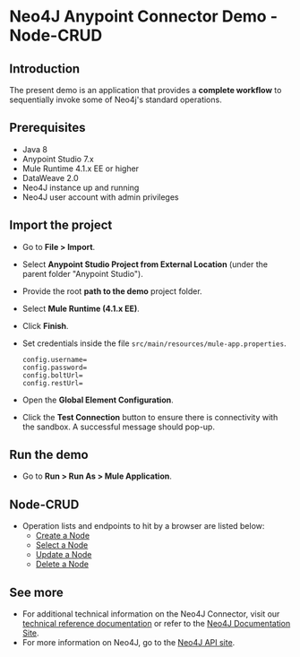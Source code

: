 Neo4J Anypoint Connector Demo - Node-CRUD
=================================================================

## Introduction

The present demo is an application that provides a **complete workflow** to sequentially invoke some of Neo4j's standard operations.

## Prerequisites

* Java 8
* Anypoint Studio 7.x
* Mule Runtime 4.1.x EE or higher
* DataWeave 2.0
* Neo4J instance up and running
* Neo4J user account with admin privileges

## Import the project

* Go to **File > Import**.
* Select **Anypoint Studio Project from External Location** (under the parent folder "Anypoint Studio").
* Provide the root **path to the demo** project folder.
* Select **Mule Runtime (4.1.x EE)**.
* Click **Finish**.
* Set credentials inside the file `src/main/resources/mule-app.properties`.

   ```
   config.username=
   config.password=
   config.boltUrl=
   config.restUrl=
   ```

* Open the **Global Element Configuration**.

* Click the **Test Connection** button to ensure there is connectivity with the sandbox. A successful message should pop-up.

## Run the demo

* Go to **Run > Run As > Mule Application**.

## Node-CRUD

* Operation lists and endpoints to hit by a browser are listed below:
  * [Create a Node](http://localhost:8081/createNode)
  * [Select a Node](http://localhost:8081/selectNode)
  * [Update a Node](http://localhost:8081/updateNode)
  * [Delete a Node](http://localhost:8081/deleteNode)

## See more
* For additional technical information on the Neo4J Connector, visit our [technical reference documentation](http://mulesoft.github.io/Neo4J-connector) or refer to the [Neo4J Documentation Site](https://docs.mulesoft.com/mule-user-guide/v/4.1/neo4j-connector).
* For more information on Neo4J, go to the [Neo4J API site](https://neo4j.com/docs/developer-manual/current/).
